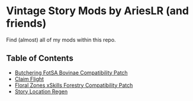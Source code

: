 # Vintage Story Mods by AriesLR (and friends)

Find (almost) all of my mods within this repo.

## Table of Contents
- [Butchering FotSA Bovinae Compatibility Patch](#how-it-works)
- [Claim Flight](#requirements)
- [Floral Zones xSkills Forestry Compatibility Patch](#features)
- [Story Location Regen](#planned-features)
